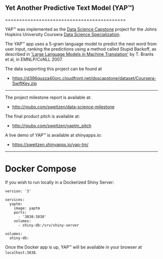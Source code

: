 ## Yet Another Predictive Text Model (YAP&trade;) 
===========================================

YAP&trade; was implemented as the [Data Science Capstone](https://www.coursera.org/learn/data-science-project/) 
project for the Johns Hopkins University Coursera [Data Science Specialization](https://www.coursera.org/specializations/jhu-data-science).

The YAP&trade; app uses a 5-gram language model to predict the next word from 
user input, ranking the predictions using a method called Stupid Backoff, as 
described in ['Large Language Models in Machine Translation'](http://www.aclweb.org/anthology/D07-1090.pdf) 
by T. Brants et al, in EMNLP/CoNLL 2007.


The data supporting this project can be found at  
* https://d396qusza40orc.cloudfront.net/dsscapstone/dataset/Coursera-SwiftKey.zip

---

The project milestone report is available at:
* http://rpubs.com/sweitzen/data-science-milestone

The final product pitch is available at:
* http://rpubs.com/sweitzen/yaptm_pitch

A live demo of YAP&trade; is available at shinyapps.io:
*  https://sweitzen.shinyapps.io/yap-tm/

---

Docker Compose
==============
If you wish to run locally in a Dockerized Shiny Server:

```
version: '3'

services:
  yaptm:
    image: yaptm
    ports:
      - '3838:3838' 
    volumes:
      - shiny-db:/srv/shiny-server

volumes:
  shiny-db:
```

Once the Docker app is up, YAP&trade; will be available in your browser at
`localhost:3838`.